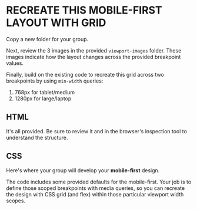 # RECREATE THIS MOBILE-FIRST LAYOUT WITH GRID

Copy a new folder for your group.

Next, review the 3 images in the provided `viewport-images` folder. These images indicate how the layout changes across the provided breakpoint values.

Finally, build on the existing code to recreate this grid across two breakpoints by using `min-width` queries:

1. 768px for tablet/medium
2. 1280px for large/laptop

## HTML

It's all provided. Be sure to review it and in the browser's inspection tool to understand the structure.

## CSS

Here's where your group will develop your **mobile-first** design.

The code includes some provided defaults for the mobile-first. Your job is to define those scoped breakpoints with media queries, so you can recreate the design with CSS grid (and flex) within those particular viewport width scopes.